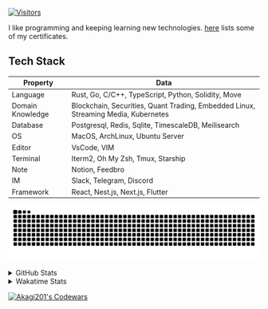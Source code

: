 <!-- markdownlint-disable MD041 MD010 MD033 -->
[![Visitors](https://api.visitorbadge.io/api/daily?path=Akagi201%2FAkagi201&label=Visitors%20Today&countColor=%2337d67a)](https://visitorbadge.io/status?path=Akagi201%2FAkagi201)

I like programming and keeping learning new technologies. [here](https://github.com/Akagi201/blockchain) lists some of my certificates.

## Tech Stack

| Property         	| Data                                                                               	|
|------------------	|------------------------------------------------------------------------------------	|
| Language         	| Rust, Go, C/C++, TypeScript, Python, Solidity, Move                                 |
| Domain Knowledge 	| Blockchain, Securities, Quant Trading, Embedded Linux, Streaming Media, Kubernetes 	|
| Database         	| Postgresql, Redis, Sqlite, TimescaleDB, Meilisearch                                 |
| OS               	| MacOS, ArchLinux, Ubuntu Server                                                     |
| Editor           	| VsCode, VIM                                                                        	|
| Terminal          | Iterm2, Oh My Zsh, Tmux, Starship                                                   |
| Note             	| Notion, Feedbro                                                                    	|
| IM               	| Slack, Telegram, Discord                                                            |
| Framework         | React, Nest.js, Next.js, Flutter                                                   	|

[![github contribution grid snake animation](https://raw.githubusercontent.com/Akagi201/Akagi201/output/github-contribution-grid-snake.svg#gh-light-mode-only)](https://github.com/Akagi201)

<details>
<summary>GitHub Stats</summary>
  <a href="https://github.com/Akagi201"><img alt="Profile Detail" src="https://raw.githubusercontent.com/Akagi201/Akagi201/master/profile-summary-card-output/dracula/0-profile-details.svg" /></a>
  <a href="https://github.com/Akagi201"><img alt="Github Stats" src="https://raw.githubusercontent.com/Akagi201/Akagi201/master/profile-summary-card-output/dracula/3-stats.svg" /></a>
  <a href="https://github.com/Akagi201"><img alt="Lang By Commits" src="https://raw.githubusercontent.com/Akagi201/Akagi201/master/profile-summary-card-output/dracula/2-most-commit-language.svg" /></a>
</details>

<details>
<summary>Wakatime Stats</summary>
<br>

<!--START_SECTION:waka-->

```txt
From: 08 December 2023 - To: 15 December 2023

Total Time: 54 hrs 58 mins

Other        37 hrs 48 mins  █████████████████▒░░░░░░░   68.76 %
TypeScript   6 hrs 51 mins   ███░░░░░░░░░░░░░░░░░░░░░░   12.47 %
sh           6 hrs 4 mins    ██▓░░░░░░░░░░░░░░░░░░░░░░   11.06 %
Rust         2 hrs 14 mins   █░░░░░░░░░░░░░░░░░░░░░░░░   04.07 %
JSON         25 mins         ▒░░░░░░░░░░░░░░░░░░░░░░░░   00.79 %
Markdown     24 mins         ▒░░░░░░░░░░░░░░░░░░░░░░░░   00.75 %
Solidity     20 mins         ░░░░░░░░░░░░░░░░░░░░░░░░░   00.61 %
Docker       16 mins         ░░░░░░░░░░░░░░░░░░░░░░░░░   00.50 %
TOML         10 mins         ░░░░░░░░░░░░░░░░░░░░░░░░░   00.31 %
YAML         6 mins          ░░░░░░░░░░░░░░░░░░░░░░░░░   00.21 %
```

<!--END_SECTION:waka-->

</details>

<a href="https://www.codewars.com/users/Akagi201"><img alt="Akagi201's Codewars" src="https://www.codewars.com/users/Akagi201/badges/small"></a>

